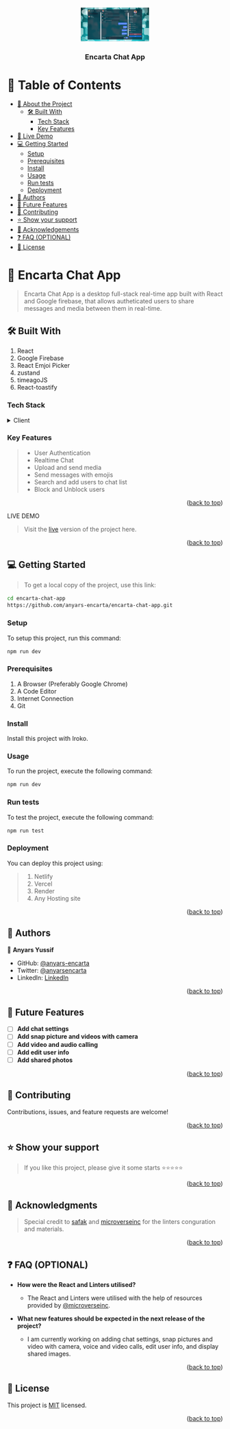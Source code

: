 <a name="readme-top"></a>

<div align="center">

 <!-- LOGO -->

  <img src="./public/appImage.png" alt="logo" width="160"  height="auto" />
  <br/>

<!-- MAIN HEADING -->

  <h3><b>Encarta Chat App</b></h3>

</div>

<!-- TABLE OF CONTENTS -->
# 📗 Table of Contents

- [📖 About the Project](#about-project)
  - [🛠 Built With](#built-with)
    - [Tech Stack](#tech-stack)
    - [Key Features](#key-features)
- [🚀 Live Demo](#live-demo)
- [💻 Getting Started](#getting-started)
  - [Setup](#setup)
  - [Prerequisites](#prerequisites)
  - [Install](#install)
  - [Usage](#usage)
  - [Run tests](#run-tests)
  - [Deployment](#deployment)
- [👥 Authors](#authors)
- [🔭 Future Features](#future-features)
- [🤝 Contributing](#contributing)
- [⭐️ Show your support](#support)
- [🙏 Acknowledgements](#acknowledgements)
- [❓ FAQ (OPTIONAL)](#faq)
- [📝 License](#license)

<!-- INTRO -->
# 📖 Encarta Chat App<a name="about-project"></a>

> Encarta Chat App is a desktop full-stack real-time app built with React and Google firebase, that allows autheticated users to share messages and media between them in real-time.

## 🛠 Built With <a name="built-with"></a>
1. React
2. Google Firebase
3. React Emjoi Picker
4. zustand
5. timeagoJS
6. React-toastify

### Tech Stack <a name="tech-stack"></a>

<details>
  <summary>Client</summary>
  <ul>
    <li><a href="https://reactjs.org/">React</a></li>
    <li><a href="https://console.firebase.google.com/">Google Firebase</a></li>
    <li><a href="https://www.npmjs.com/package/emoji-picker-react/">React Emjoi Picker</a></li>
    <li><a href="https://docs.pmnd.rs/zustand/getting-started/introduction/">Zustand</a></li>
    <li><a href="https://github.com/hustcc/timeago.js/">Timeago JS</a></li>
    <li><a href="https://fkhadra.github.io/react-toastify/introduction/">React-toastify</a></li>
  </ul>
</details>

<!-- Features -->

### Key Features <a name="key-features"></a>

> - User Authentication
> - Realtime Chat
> - Upload and send media
> - Send messages with emojis
> - Search and add users to chat list
> - Block and Unblock users

<p align="right">(<a href="#readme-top">back to top</a>)</p>

<!-- LIVE DEMO -->

LIVE DEMO

> Visit the [live](https://anyars-chat-app.vercel.app/) version of the project here.

<p align="right">(<a href="#readme-top">back to top</a>)</p>

<!-- GETTING STARTED -->

## 💻 Getting Started <a name="getting-started"></a>

> To get a local copy of the project, use this link:
> 
```sh
cd encarta-chat-app
https://github.com/anyars-encarta/encarta-chat-app.git
```

<!-- SETUP -->
### Setup

To setup this project, run this command:

```sh
npm run dev
```
### Prerequisites

1. A Browser (Preferably Google Chrome)
2. A Code Editor
3. Internet Connection
4. Git

<!-- INSTALL -->
### Install

Install this project with Iroko.

### Usage

To run the project, execute the following command:

```sh
npm run dev
```
### Run tests
To test the project, execute the following command:
```sh
npm run test
```
### Deployment

You can deploy this project using:
> 1. Netlify
> 2. Vercel
> 3. Render
> 4. Any Hosting site

<p align="right">(<a href="#readme-top">back to top</a>)</p>

<!-- AUTHORS -->
## 👥 Authors <a name="authors"></a>

👤 **Anyars Yussif**

- GitHub: [@anyars-encarta](https://github.com/anyars-encarta)
- Twitter: [@anyarsencarta](https://twitter.com/anyarsencarta)
- LinkedIn: [LinkedIn](https://www.linkedin.com/in/anyars-yussif/)


<p align="right">(<a href="#readme-top">back to top</a>)</p>

## 🔭 Future Features <a name="future-features"></a>

- [ ] **Add chat settings**
- [ ] **Add snap picture and videos with camera**
- [ ] **Add video and audio calling**
- [ ] **Add edit user info**
- [ ] **Add shared photos**

<p align="right">(<a href="#readme-top">back to top</a>)</p>

<!-- CONTRIBUTION -->
## 🤝 Contributing <a name="contributing"></a>

Contributions, issues, and feature requests are welcome!

<p align="right">(<a href="#readme-top">back to top</a>)</p>

<!--SUPPORT -->

## ⭐️ Show your support <a name="support"></a>

> If you like this project, please give it some starts ⭐️⭐️⭐️⭐️⭐️

<p align="right">(<a href="#readme-top">back to top</a>)</p>

<!-- ACKNOWLEDGEMENTS -->
## 🙏 Acknowledgments <a name="acknowledgements"></a>

> Special credit to [safak](https://github.com/safak) and [microverseinc](https://github.com/microverseinc) for the linters conguration and materials.

<p align="right">(<a href="#readme-top">back to top</a>)</p>

<!-- FAQS -->
## ❓ FAQ (OPTIONAL) <a name="faq"></a>

- **How were the React and Linters utilised?**

  - The React and Linters were utilised with the help of resources provided by [@microverseinc](https://github.com/microverseinc).

- **What new features should be expected in the next release of the project?**

  - I am currently working on adding chat settings, snap pictures and video with camera, voice and video calls, edit user info, and display shared images.

<p align="right">(<a href="#readme-top">back to top</a>)</p>

<!-- LICENSE -->

## 📝 License <a name="license"></a>

This project is [MIT](./LICENSE) licensed.

<p align="right">(<a href="#readme-top">back to top</a>)</p>
